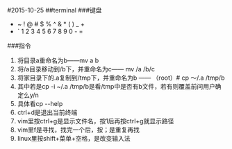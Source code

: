 #2015-10-25
##terminal
###键盘
- ~ ! @ # $ % ^ & * ( ) _ +
- ` 1 2 3 4 5 6 7 8 9 0 - =

###指令
1. 将目录a重命名为b——mv a b
2. 将/a目录移动到/b下，并重命名为c—— mv /a /b/c
3. 将家目录下的.a复制到/tmp下，并重命名为b —— （root）# cp ～/.a /tmp/b
4. 其中若是cp -i ~/.a /tmp/b是看/tmp中是否有b文件，若有则覆盖前问用户确定么y/n
5. 具体看cp --help
6. ctrl+d是退出当前终端
7. vim里按ctrl+g是显示文件名，按1后再按ctrl+g就显示路径
8. vim里f是寻找，找完一个后，按；是重复再找
9. linux里按shift+菜单+空格，是改变输入法
